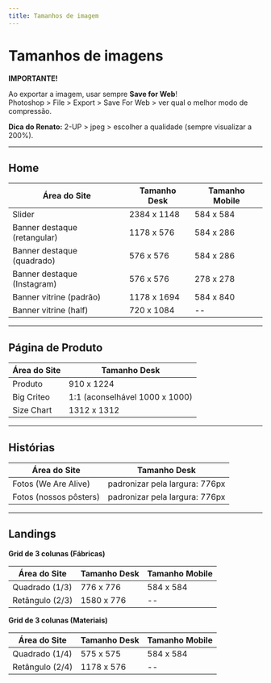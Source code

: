 ```yaml
---
title: Tamanhos de imagem
---
```


# Tamanhos de imagens

**IMPORTANTE!**  

Ao exportar a imagem, usar sempre **Save for Web**!  
Photoshop > File > Export > Save For Web > ver qual o melhor modo de compressão.  

**Dica do Renato:** 2-UP > jpeg > escolher a qualidade (sempre visualizar a 200%).  

___
## Home
| Área do Site | Tamanho Desk | Tamanho Mobile |
|-|-|-|
| Slider | 2384 x 1148 | 584 x 584 |
| Banner destaque (retangular) | 1178 x 576 | 584 x 286 |
| Banner destaque (quadrado) | 576 x 576 | 584 x 286 |
| Banner destaque (Instagram) | 576 x 576 | 278 x 278 |
| Banner vitrine (padrão) | 1178 x 1694 | 584 x 840 |
| Banner vitrine (half) | 720 x 1084 | -- |

___
## Página de Produto
| Área do Site | Tamanho Desk |
|-|-|
| Produto | 910 x 1224 |
| Big Criteo | 1:1 (aconselhável 1000 x 1000) |
| Size Chart | 1312 x 1312 |

___
## Histórias
| Área do Site | Tamanho Desk |
|-|-|
| Fotos (We Are Alive) | padronizar pela largura: 776px |
| Fotos (nossos pôsters) | padronizar pela largura: 776px |

___
## Landings

**Grid de 3 colunas (Fábricas)**

| Área do Site | Tamanho Desk | Tamanho Mobile |
|-|-|-|
| Quadrado (1/3) | 776 x 776 | 584 x 584 |
| Retângulo (2/3) | 1580 x 776 | -- |

  **Grid de 3 colunas (Materiais)**

| Área do Site | Tamanho Desk | Tamanho Mobile |
|-|-|-|
| Quadrado (1/4) | 575 x 575 | 584 x 584 |
| Retângulo (2/4) | 1178 x 576 | -- |
